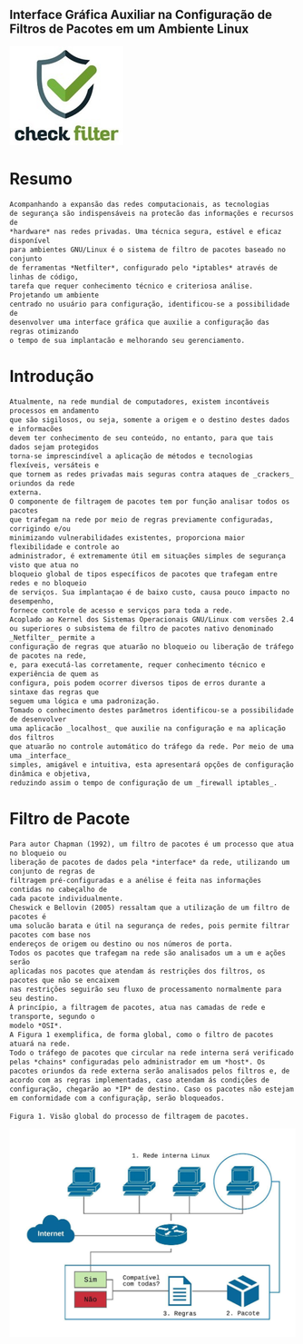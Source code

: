 ## Interface Gráfica Auxiliar na Configuração de Filtros de Pacotes em um Ambiente Linux

 ![CheckFilter](CheckFilter.jpg "CheckFilter.jpg")

# Resumo
    Acompanhando a expansão das redes computacionais, as tecnologias
    de segurança são indispensáveis na protecão das informações e recursos de
    *hardware* nas redes privadas. Uma técnica segura, estável e eficaz disponível
    para ambientes GNU/Linux é o sistema de filtro de pacotes baseado no conjunto
    de ferramentas *Netfilter*, configurado pelo *iptables* através de linhas de código,
    tarefa que requer conhecimento técnico e criteriosa análise. Projetando um ambiente
    centrado no usuário para configuração, identificou-se a possibilidade de
    desenvolver uma interface gráfica que auxilie a configuração das regras otimizando
    o tempo de sua implantacão e melhorando seu gerenciamento.

# Introdução

    Atualmente, na rede mundial de computadores, existem incontáveis processos em andamento
    que são sigilosos, ou seja, somente a origem e o destino destes dados e informacões
    devem ter conhecimento de seu conteúdo, no entanto, para que tais dados sejam protegidos
    torna-se imprescindível a aplicação de métodos e tecnologias flexíveis, versáteis e
    que tornem as redes privadas mais seguras contra ataques de _crackers_ oriundos da rede
    externa.
    O componente de filtragem de pacotes tem por função analisar todos os pacotes
    que trafegam na rede por meio de regras previamente configuradas, corrigindo e/ou
    minimizando vulnerabilidades existentes, proporciona maior flexibilidade e controle ao
    administrador, é extremamente útil em situações simples de segurança visto que atua no
    bloqueio global de tipos específicos de pacotes que trafegam entre redes e no bloqueio
    de serviços. Sua implantaçao é de baixo custo, causa pouco impacto no desempenho,
    fornece controle de acesso e serviços para toda a rede.
    Acoplado ao Kernel dos Sistemas Operacionais GNU/Linux com versões 2.4
    ou superiores o subsistema de filtro de pacotes nativo denominado _Netfilter_ permite a
    configuração de regras que atuarão no bloqueio ou liberação de tráfego de pacotes na rede,
    e, para executá-las corretamente, requer conhecimento técnico e experiência de quem as
    configura, pois podem ocorrer diversos tipos de erros durante a sintaxe das regras que
    seguem uma lógica e uma padronização.
    Tomado o conhecimento destes parâmetros identificou-se a possibilidade de desenvolver
    uma aplicacão _localhost_ que auxilie na configuração e na aplicação dos filtros
    que atuarão no controle automático do tráfego da rede. Por meio de uma uma _interface_
    simples, amigável e intuitiva, esta apresentará opções de configuração dinâmica e objetiva,
    reduzindo assim o tempo de configuração de um _firewall iptables_.

# Filtro de Pacote

    Para autor Chapman (1992), um filtro de pacotes é um processo que atua no bloqueio ou
    liberação de pacotes de dados pela *interface* da rede, utilizando um conjunto de regras de
    filtragem pré-configuradas e a anélise é feita nas informações contidas no cabeçalho de
    cada pacote individualmente.
    Cheswick e Bellovin (2005) ressaltam que a utilização de um filtro de pacotes é
    uma solucão barata e útil na segurança de redes, pois permite filtrar pacotes com base nos
    endereços de origem ou destino ou nos números de porta.
    Todos os pacotes que trafegam na rede são analisados um a um e ações serão
    aplicadas nos pacotes que atendam ás restrições dos filtros, os pacotes que não se encaixem
    nas restrições seguirão seu fluxo de processamento normalmente para seu destino.
    À princípio, a filtragem de pacotes, atua nas camadas de rede e transporte, segundo o
    modelo *OSI*.
    A Figura 1 exemplifica, de forma global, como o filtro de pacotes atuará na rede.
    Todo o tráfego de pacotes que circular na rede interna será verificado pelas *chains* configuradas pelo administrador em um *host*. Os pacotes oriundos da rede externa serão analisados pelos filtros e, de acordo com as regras implementadas, caso atendam ás condições de
    configuração, chegarão ao *IP* de destino. Caso os pacotes não estejam em conformidade com a configuraçãp, serão bloqueados.

    Figura 1. Visão global do processo de filtragem de pacotes.

![fluxo](rede.jpeg "proceso de filtragem de pacotes")
